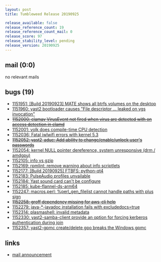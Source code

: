 ```yaml
---
layout: post
title: Tumbleweed Release 20190925

release_available: false
release_reference_count: 19
release_reference_count_mail: 0
release_score: 97
release_stability_level: pending
release_version: 20190925
---
```


## mail (0:0)

no relevant mails

## bugs (19)

<!--more-->

- [1151951: \[Build 20190923\] MATE shows all btrfs volumes on the desktop](https://bugzilla.opensuse.org/show_bug.cgi?id=1151951)
- [1151960: yast2 bootloader causes "File descriptor ... leaked on vgs invocation"](https://bugzilla.opensuse.org/show_bug.cgi?id=1151960)
- ~~[1152000: clamav VirusEvent not fired when virus are detected with on access detection in clamd](https://bugzilla.opensuse.org/show_bug.cgi?id=1152000)~~
- [1152001: volk does compile-time CPU detection](https://bugzilla.opensuse.org/show_bug.cgi?id=1152001)
- [1152036: Fatal iwlwifi errors with kernel 5.3](https://bugzilla.opensuse.org/show_bug.cgi?id=1152036)
- ~~[1152052: yast2-aduc: Add ability to change/enable/unlock user's passwords](https://bugzilla.opensuse.org/show_bug.cgi?id=1152052)~~
- [1152054: kernel NULL pointer dereference, system unresponsive (drm / amdgpu)](https://bugzilla.opensuse.org/show_bug.cgi?id=1152054)
- [1152105: info vs gzip](https://bugzilla.opensuse.org/show_bug.cgi?id=1152105)
- [1152169: rpmlint: remove warning about info scriptlets](https://bugzilla.opensuse.org/show_bug.cgi?id=1152169)
- [1152177: \[Build 20190925\] FTBFS: python-qt4](https://bugzilla.opensuse.org/show_bug.cgi?id=1152177)
- [1152183: PulseAudio profiles unvailable](https://bugzilla.opensuse.org/show_bug.cgi?id=1152183)
- [1152184: Yast sound card can't be configure](https://bugzilla.opensuse.org/show_bug.cgi?id=1152184)
- [1152185: kube-flannel-ds-arm64](https://bugzilla.opensuse.org/show_bug.cgi?id=1152185)
- [1152247: macros.perl: %perl_gen_filelist cannot handle paths with plus sign](https://bugzilla.opensuse.org/show_bug.cgi?id=1152247)
- ~~[1152258: groff dependency missing for aws-cli help](https://bugzilla.opensuse.org/show_bug.cgi?id=1152258)~~
- [1152279: java-*-javadoc installation fails with excludedocs=true](https://bugzilla.opensuse.org/show_bug.cgi?id=1152279)
- [1152314: plasmashell: invalid metadata](https://bugzilla.opensuse.org/show_bug.cgi?id=1152314)
- [1152330: yast2-samba-client provide an option for forcing kerberos authentication during join](https://bugzilla.opensuse.org/show_bug.cgi?id=1152330)
- [1152357: yast2-gpmc create/delete gpo breaks the Windows gpmc](https://bugzilla.opensuse.org/show_bug.cgi?id=1152357)



## links

- [mail announcement](https://lists.opensuse.org/opensuse-factory/2019-09/msg00264.html)
